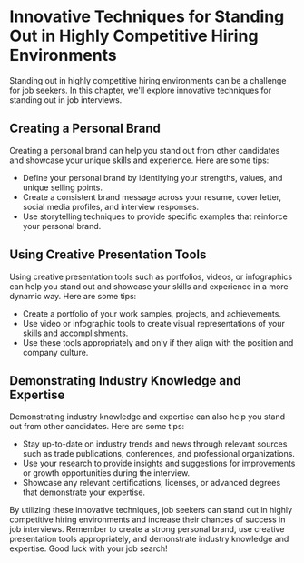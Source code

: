 Innovative Techniques for Standing Out in Highly Competitive Hiring Environments
================================================================================================================================================

Standing out in highly competitive hiring environments can be a challenge for job seekers. In this chapter, we'll explore innovative techniques for standing out in job interviews.

Creating a Personal Brand
-------------------------

Creating a personal brand can help you stand out from other candidates and showcase your unique skills and experience. Here are some tips:

* Define your personal brand by identifying your strengths, values, and unique selling points.
* Create a consistent brand message across your resume, cover letter, social media profiles, and interview responses.
* Use storytelling techniques to provide specific examples that reinforce your personal brand.

Using Creative Presentation Tools
---------------------------------

Using creative presentation tools such as portfolios, videos, or infographics can help you stand out and showcase your skills and experience in a more dynamic way. Here are some tips:

* Create a portfolio of your work samples, projects, and achievements.
* Use video or infographic tools to create visual representations of your skills and accomplishments.
* Use these tools appropriately and only if they align with the position and company culture.

Demonstrating Industry Knowledge and Expertise
----------------------------------------------

Demonstrating industry knowledge and expertise can also help you stand out from other candidates. Here are some tips:

* Stay up-to-date on industry trends and news through relevant sources such as trade publications, conferences, and professional organizations.
* Use your research to provide insights and suggestions for improvements or growth opportunities during the interview.
* Showcase any relevant certifications, licenses, or advanced degrees that demonstrate your expertise.

By utilizing these innovative techniques, job seekers can stand out in highly competitive hiring environments and increase their chances of success in job interviews. Remember to create a strong personal brand, use creative presentation tools appropriately, and demonstrate industry knowledge and expertise. Good luck with your job search!
